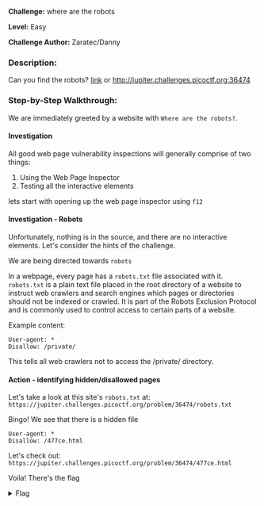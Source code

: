**Challenge:** where are the robots

**Level:** Easy

**Challenge Author:** Zaratec/Danny

### Description: 
Can you find the robots?  [link](https://jupiter.challenges.picoctf.org/problem/36474/) or http://jupiter.challenges.picoctf.org:36474

### Step-by-Step Walkthrough:
We are immediately greeted by a website with `Where are the robots?`.

#### Investigation
All good web page vulnerability inspections will generally comprise of two things:

1. Using the Web Page Inspector
2. Testing all the interactive elements

lets start with opening up the web page inspector using `f12`

#### Investigation - Robots
Unfortunately, nothing is in the source, and there are no interactive elements. Let's consider the hints of the challenge.

We are being directed towards `robots`

In a webpage, every page has a `robots.txt` file associated with it. `robots.txt` is a plain text file placed in the root directory of a website to instruct web crawlers and search engines which pages or directories should not be indexed or crawled. It is part of the Robots Exclusion Protocol and is commonly used to control access to certain parts of a website.

Example content:
```
User-agent: *
Disallow: /private/
```

This tells all web crawlers not to access the /private/ directory.

#### Action - identifying hidden/disallowed pages
Let's take a look at this site's `robots.txt` at: `https://jupiter.challenges.picoctf.org/problem/36474/robots.txt`

Bingo! We see that there is a hidden file

```
User-agent: *
Disallow: /477ce.html
```

Let's check out: `https://jupiter.challenges.picoctf.org/problem/36474/477ce.html`

Voila! There's the flag

<details><summary>Flag</summary>
    <pre>
    picoCTF{ca1cu1at1ng_Mach1n3s_477ce}
    </pre>
   </details>